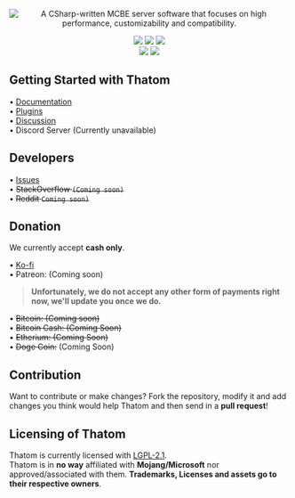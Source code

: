 <p align="center">
  <img src="https://media.discordapp.net/attachments/825035749849038869/960531257681403904/ipiccy_image_6.png" alt="A CSharp-written MCBE server software that focuses on high performance, customizability and compatibility."/> <br />
</p>
<p align="center">
  <img src="https://img.shields.io/github/downloads/Pronner/Thatom/total?label=downloads%40allreleases&logo=github" />
  <img src="https://img.shields.io/badge/platform-win--32%20%7C%20win--64%20%7C%20linux--64-lightgrey" />
  <img src="https://img.shields.io/github/commit-activity/m/Pronner/Thatom?logo=visualstudio&logoColor=white" /> <br />
  <img src="https://img.shields.io/discord/920891377628356689?label=discord&logo=discord&logoColor=white" />
  <img src="https://img.shields.io/github/discussions/Pronner/Thatom?logo=github" />
</p>

## Getting Started with Thatom

• [Documentation](docs.thatom.tk) \
• [Plugins](plugins.thatom.tk) \
• [Discussion](https://github.com/Pronner/Thatom/discussions) \
• Discord Server (Currently unavailable)

## Developers

• [Issues](https://github.com/Pronner/Thatom/issues) \
• ~~StackOverflow `(Coming soon)`~~ \
• ~~Reddit `Coming soon)`~~

## Donation

We currently accept **cash only**.

• [Ko-fi](https://ko-fi.com/pronner) \
• Patreon: (Coming soon)

> **Unfortunately, we do not accept any other form of payments right now, we'll update you once we do.**

• ~~Bitcoin: (Coming soon)~~ \
• ~~Bitcoin Cash: (Coming Soon)~~ \
• ~~Etherium: (Coming Soon)~~ \
• ~~Doge Coin:~~ (Coming Soon)


## Contribution

Want to contribute or make changes? Fork the repository, modify it and add changes you think would help Thatom and then send in a **pull request**!

## Licensing of Thatom

Thatom is currently licensed with [LGPL-2.1](https://https://github.com/Pronner/Thatom/blob/main/LICENSE). <br />
Thatom is in **no way** affiliated with **Mojang/Microsoft** nor approved/associated with them. **Trademarks, Licenses and assets go to their respective owners**.
